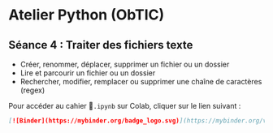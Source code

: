 # Atelier Python (ObTIC)

 ## Séance 4 : Traiter des fichiers texte 

* Créer, renommer, déplacer, supprimer un fichier ou un dossier 
* Lire et parcourir un fichier ou un dossier 
* Rechercher, modifier, remplacer ou supprimer une chaîne de caractères (regex)



Pour accéder au cahier `.ipynb` sur Colab, cliquer sur le lien suivant :

```markdown
[![Binder](https://mybinder.org/badge_logo.svg)](https://mybinder.org/v2/gh/ljpetkovic/Python_manip_fichiers_texte/HEAD)
```